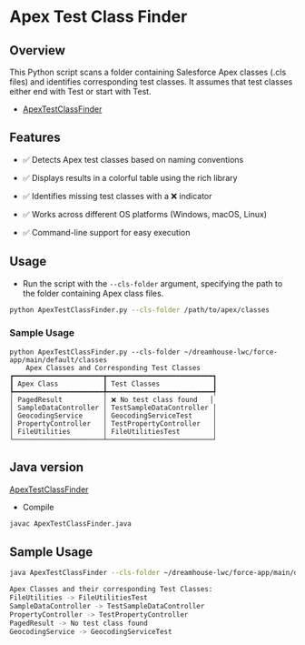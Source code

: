 # Apex Test Class Finder

## Overview

This Python script scans a folder containing Salesforce Apex classes (.cls files) and identifies corresponding test classes. It assumes that test classes either end with Test or start with Test.

- [ApexTestClassFinder](./ApexTestClassFinder.py)

## Features

- ✅ Detects Apex test classes based on naming conventions

- ✅ Displays results in a colorful table using the rich library

- ✅ Identifies missing test classes with a ❌ indicator

- ✅ Works across different OS platforms (Windows, macOS, Linux)

- ✅ Command-line support for easy execution


## Usage


- Run the script with the ```--cls-folder``` argument, specifying the path to the folder containing Apex class files.


```bash
python ApexTestClassFinder.py --cls-folder /path/to/apex/classes
```
### Sample Usage
```
python ApexTestClassFinder.py --cls-folder ~/dreamhouse-lwc/force-app/main/default/classes 
    Apex Classes and Corresponding Test Classes    
┏━━━━━━━━━━━━━━━━━━━━━━┳━━━━━━━━━━━━━━━━━━━━━━━━━━┓
┃ Apex Class           ┃ Test Classes             ┃
┡━━━━━━━━━━━━━━━━━━━━━━╇━━━━━━━━━━━━━━━━━━━━━━━━━━┩
│ PagedResult          │ ❌ No test class found   │
│ SampleDataController │ TestSampleDataController │
│ GeocodingService     │ GeocodingServiceTest     │
│ PropertyController   │ TestPropertyController   │
│ FileUtilities        │ FileUtilitiesTest        │
└──────────────────────┴──────────────────────────┘
```

## Java version
[ApexTestClassFinder](./ApexTestClassFinder.java)

- Compile
```bash
javac ApexTestClassFinder.java

```

## Sample Usage
```bash
java ApexTestClassFinder --cls-folder ~/dreamhouse-lwc/force-app/main/default/classes

Apex Classes and their corresponding Test Classes:
FileUtilities -> FileUtilitiesTest
SampleDataController -> TestSampleDataController
PropertyController -> TestPropertyController
PagedResult -> No test class found
GeocodingService -> GeocodingServiceTest

```

